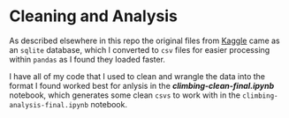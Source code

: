 # Cleaning and Analysis

As described elsewhere in this repo the original files from [Kaggle](https://www.kaggle.com/dcohen21/8anu-climbing-logbook) came as an `sqlite` database, which I converted to `csv` files for easier processing within `pandas` as I found they loaded faster.

I have all of my code that I used to clean and wrangle the data into the format I found worked best for anlysis in the ***climbing-clean-final.ipynb*** notebook, which generates some clean `csvs` to work with in the `climbing-analysis-final.ipynb` notebook.
